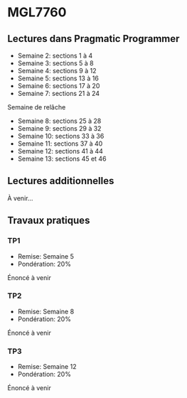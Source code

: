 MGL7760
=======

Lectures dans Pragmatic Programmer
----------------------------------

- Semaine 2: sections 1 à 4
- Semaine 3: sections 5 à 8
- Semaine 4: sections 9 à 12
- Semaine 5: sections 13 à 16
- Semaine 6: sections 17 à 20
- Semaine 7: sections 21 à 24

Semaine de relâche

- Semaine 8: sections 25 à 28
- Semaine 9: sections 29 à 32
- Semaine 10: sections 33 à 36
- Semaine 11: sections 37 à 40
- Semaine 12: sections 41 à 44
- Semaine 13: sections 45 et 46

Lectures additionnelles
-----------------------

À venir...

Travaux pratiques
-----------------

### TP1

- Remise: Semaine 5
- Pondération: 20%

Énoncé à venir

### TP2

- Remise: Semaine 8
- Pondération: 20%

Énoncé à venir

### TP3

- Remise: Semaine 12
- Pondération: 20%

Énoncé à venir

